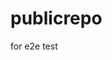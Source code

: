 # publicrepo
for e2e test





























































































































































